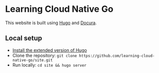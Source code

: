# Learning Cloud Native Go

This website is built using [Hugo](https://gohugo.io/) and [Docura](https://docura.github.io/).

## Local setup
- [Install the extended version of Hugo](https://gohugo.io/getting-started/installing/)
- Clone the repository: `git clone https://github.com/learning-cloud-native-go/site.git`
- Run locally: `cd site && hugo server`